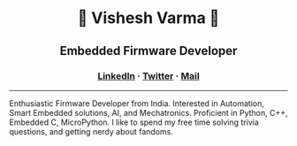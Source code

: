 <h1 align="center"> 🚀 Vishesh Varma 🚀 </h1>
<h2 align="center">Embedded Firmware Developer</h3>
<h3 align="center"><a href="https://www.linkedin.com/in/vishesh-varma/">LinkedIn</a><b> · </b><a href="https://twitter.com/vsvarma01">Twitter</a><b> · </b><a href="mailto:vsvarma02@gmail.com">Mail</a></h3>
<hr class="rounded">
<p>Enthusiastic Firmware Developer from India. Interested in Automation, Smart Embedded solutions, AI, and Mechatronics. Proficient in Python, C++, Embedded C, MicroPython. I like to spend my free time solving trivia questions, and getting nerdy about fandoms.</p>
<!-- <ul>
<li>I live in Vadodara, Gujarat.</li>
<li>My Pronouns are He/Him.</li>

</ul> -->

<!---
VORMie/VORMie is a ✨ special ✨ repository because its `README.md` (this file) appears on your GitHub profile.
You can click the Preview link to take a look at your changes.
--->
